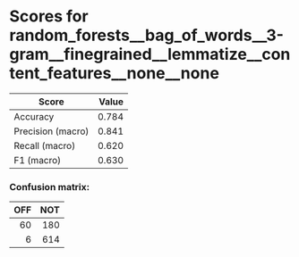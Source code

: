 # Scores for random_forests__bag_of_words__3-gram__finegrained__lemmatize__content_features__none__none
|      Score      |Value|
|-----------------|----:|
|Accuracy         |0.784|
|Precision (macro)|0.841|
|Recall (macro)   |0.620|
|F1 (macro)       |0.630|

### Confusion matrix:
|OFF|NOT|
|--:|--:|
| 60|180|
|  6|614|
